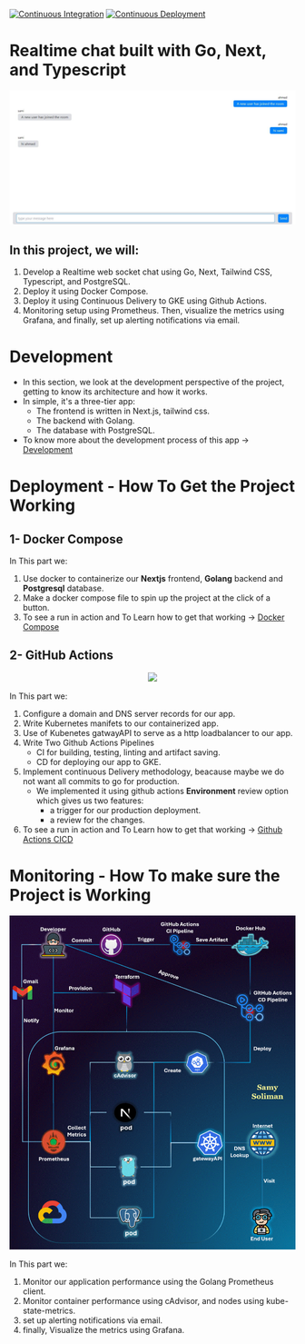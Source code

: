 [![Continuous Integration](https://github.com/samy-soliman/go-next-ts-chat/actions/workflows/CI.yml/badge.svg?branch=main&event=push)](https://github.com/samy-soliman/go-next-ts-chat/actions/workflows/CI.yml)
[![Continuous Deployment](https://github.com/samy-soliman/go-next-ts-chat/actions/workflows/CD.yml/badge.svg?branch=main)](https://github.com/samy-soliman/go-next-ts-chat/actions/workflows/CD.yml)

# Realtime chat built with Go, Next, and Typescript

![screenshot](/assets/appScreanShot2.JPG)

 
## In this project, we will:
1. Develop a Realtime web socket chat using Go, Next, Tailwind CSS, Typescript, and PostgreSQL.
2. Deploy it using Docker Compose.
3. Deploy it using Continuous Delivery to GKE using Github Actions.
4. Monitoring setup using Prometheus. Then, visualize the metrics using Grafana, and finally, set up alerting notifications via email.

# Development

- In this section, we look at the development perspective of the project, getting to know its architecture and how it works.
- In simple, it's a three-tier app:
    - The frontend is written in Next.js, tailwind css.
    - The backend with Golang.
    - The database with PostgreSQL.
- To know more about the development process of this app &#8594; [Development](https://github.com/samy-soliman/go-next-ts-chat/blob/main/ReadME/Development.md)

# Deployment - How To Get the Project Working

## 1- Docker Compose
In This part we:
1. Use docker to containerize our **Nextjs** frontend, **Golang** backend and **Postgresql** database.
2. Make a docker compose file to spin up the project at the click of a button.
3. To see a run in action and To Learn how to get that working &#8594; [Docker Compose](https://github.com/samy-soliman/go-next-ts-chat/blob/main/ReadME/Docker-Compose.md)

## 2- GitHub Actions

<div align="center">
  
![](https://github.com/samy-soliman/go-next-ts-chat/blob/main/assets/GitHubCICD.gif)


</div>

In This part we:
1. Configure a domain and DNS server records for our app.
2. Write Kubernetes manifets to our containerized app.
3. Use of Kubenetes gatwayAPI to serve as a http loadbalancer to our app.
4. Write Two Github Actions Pipelines
    - CI for building, testing, linting and artifact saving.
    - CD for deploying our app to GKE.
5. Implement continuous Delivery methodology, beacause maybe we do not want all commits to go for production.
    - We implemented it using github actions **Environment** review option which gives us two features:
        - a trigger for our production deployment.
        - a review for the changes.
6. To see a run in action and To Learn how to get that working &#8594; [Github Actions CICD](https://github.com/samy-soliman/go-next-ts-chat/blob/main/ReadME/GithubCICD.md)


# Monitoring - How To make sure the Project is Working

<div align="center">
  
![](https://github.com/samy-soliman/go-next-ts-chat/blob/main/assets/monitoring.gif)


</div>

In This part we:
1. Monitor our application performance using the Golang Prometheus client.
2. Monitor container performance using cAdvisor, and nodes using kube-state-metrics.
3. set up alerting notifications via email.
4. finally, Visualize the metrics using Grafana.


